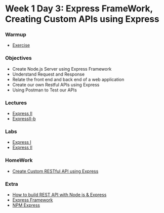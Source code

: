 # Week 1 Day 3: Express FrameWork, Creating Custom APIs using Express 

### Warmup
* [Exercise](warmup.md)

### Objectives
* Create Node.js Server using Express Framework
* Understand Request and Response 
* Relate the front end and back end of a web application
* Create our own Restful APIs using Express
* Using Postman to Test our APIs

### Lectures
* [Express II](ExpressII.pptx)
* [ExpressII-b](ExpressIIb.pptx)

### Labs
* [Express I](Lab/ExpressI)
* [Express II](Lab/ExpressII)

### HomeWork
* [Create Custom RESTful API using Express](homework.md)
### Extra
* [ How to build REST API with Node js & Express](https://www.youtube.com/watch?v=pKd0Rpw7O48)
* [Express Framework](http://expressjs.com/en/api.html#express)
* [NPM Express](https://www.npmjs.com/package/express)